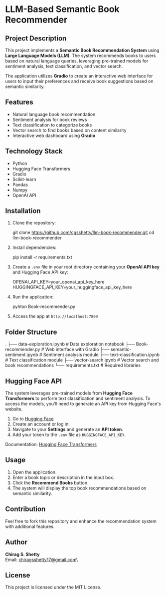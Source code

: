 # LLM-Based Semantic Book Recommender

## Project Description

This project implements a **Semantic Book Recommendation System** using **Large Language Models (LLM)**. The system recommends books to users based on natural language queries, leveraging pre-trained models for sentiment analysis, text classification, and vector search.

The application utilizes **Gradio** to create an interactive web interface for users to input their preferences and receive book suggestions based on semantic similarity.

## Features

- Natural language book recommendation
- Sentiment analysis for book reviews
- Text classification to categorize books
- Vector search to find books based on content similarity
- Interactive web dashboard using **Gradio**

## Technology Stack

- Python
- Hugging Face Transformers
- Gradio
- Scikit-learn
- Pandas
- Numpy
- OpenAI API

## Installation

1. Clone the repository:

   git clone https://github.com/cgsshetty/llm-book-recommender.git
   cd llm-book-recommender


2. Install dependencies:
   
   pip install -r requirements.txt


3. Create a `.env` file in your root directory containing your **OpenAI API key** and Hugging Face API key:

   OPENAI_API_KEY=your_openai_api_key_here
   HUGGINGFACE_API_KEY=your_huggingface_api_key_here


4. Run the application:
  
   pyhton Book-recommender.py


5. Access the app at `http://localhost:7860`

## Folder Structure

.
├── data-exploration.ipynb    # Data exploration notebook
├── Book-recommender.py       # Web interface with Gradio
├── semantic-sentiment.ipynb   # Sentiment analysis module
├── text-classification.ipynb  # Text classification module
├── vector-search.ipynb       # Vector search and book recommendations
└── requirements.txt          # Required libraries


## Hugging Face API

The system leverages pre-trained models from **Hugging Face Transformers** to perform text classification and sentiment analysis. To access the models, you'll need to generate an API key from Hugging Face's website.

1. Go to [Hugging Face](https://huggingface.co/)
2. Create an account or log in.
3. Navigate to your **Settings** and generate an **API token**.
4. Add your token to the `.env` file as `HUGGINGFACE_API_KEY`.

Documentation: [Hugging Face Transformers](https://huggingface.co/docs/transformers/)

## Usage

1. Open the application.
2. Enter a book topic or description in the input box.
3. Click the **Recommend Books** button.
4. The system will display the top book recommendations based on semantic similarity.

## Contribution

Feel free to fork this repository and enhance the recommendation system with additional features.

## Author

**Chirag S. Shetty**\
Email: [chiragsshetty17@gmail.com](mailto:chiragsshetty17@gmail.com)\


## License

This project is licensed under the MIT License.

